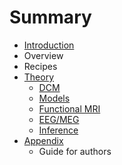 # Summary

* [Introduction](README.md)
* Overview
* Recipes
* [Theory](theory/theory.md)
   * [DCM](theory/dcm/dcm.md)
   * [Models](theory/dcm/models/dcm-models.md)
   * [Functional MRI](theory/dcm/models/fMRI/dcm-fmri-models.md)
   * [EEG/MEG](theory/dcm/models/eeg)
   * [Inference](theory/dcm/inference/dcm-inference.md)
* [Appendix](appendix.md)
   * Guide for authors

